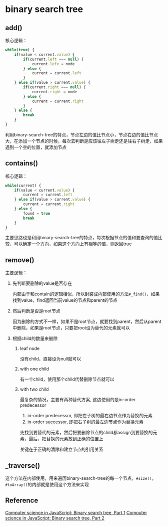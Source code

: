 # binary search tree

## add()
核心逻辑：

```js
while(true) {
	if(value < current.value) {
		if(current.left === null) {
			current.lefe = node
		} else {
			current = current.left
		}
	} else if(value > current.value) {
		if(current.right === null) {
			current.right = node
		} else {
			current = current.right
		}
	} else {
		break
	}
}
```

利用binary-search-tree的特点，节点左边的值比节点小，节点右边的值比节点大，在添加一个节点的时候，每次去判断是应该往左子树走还是往右子树走，如果遇到一个空的位置，就添加节点


## contains()
核心逻辑：

```js
while(current) {
	if(value < current.value) { 
		current = current.left
	} else if(value > current.value) {
		current = current.right
	} else {
		found = true
		break
	} 
}
```

主要思路也是利用binary-search-tree的特点，每次根据节点的值和要查询的值比较，可以确定一个方向，如果这个方向上有相等的值，则返回true

## remove()
主要逻辑：
1. 先判断要删除的value是否存在
	
	内部由于和contain的逻辑相似，所以封装成内部使用的方法`#_find()`，如果找到value，find返回当前value的节点和parent的节点
2. 然后判断是否是root节点

	因为删除的方式不一样，如果不是root节点，就要找到parent，然后从parent中删除，如果是root节点，只要把root设为替代的元素就可以
3. 根据child的数量来删除

	1. leaf node

		没有child，直接设为null就可以
	2. with one child 

		有一个child，使用那个child代替删除节点就可以
	3. with two child

		最复杂的情况，主要有两种替代方案, 这边使用的是in-order predecessor

		1. in-order predecessor, 即把左子树的最右边节点作为替换的元素
		2. in-order successor, 即把右子树的最左边节点作为替换元素

		先找到要替代的元素，然后把要删除节点的child都assign到要替换的元素，最后，把替换的元素放到正确的位置上

		关键在于正确的清除和建立节点的引用关系

## _traverse()
这个方法在内部使用，用来遍历binary-search-tree的每一个节点，`#size()`，`#toArray()`的内部就是使用这个方法来实现

## Reference
[Computer science in JavaScript: Binary search tree, Part 1](https://www.nczonline.net/blog/2009/06/09/computer-science-in-javascript-binary-search-tree-part-1/)
[Computer science in JavaScript: Binary search tree, Part 2](https://www.nczonline.net/blog/2009/06/16/computer-science-in-javascript-binary-search-tree-part-2/)
